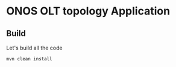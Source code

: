 ONOS OLT topology Application
=====================================

Build
-----

Let's build all the code

    mvn clean install
